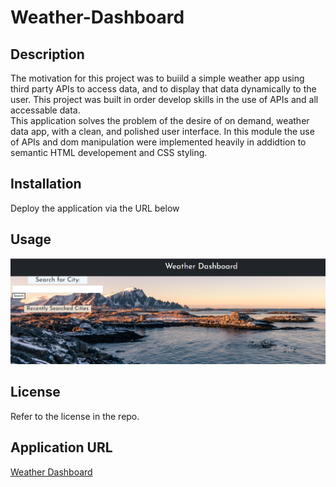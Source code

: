 # Weather-Dashboard

## Description

The motivation for this project was to buiild a simple weather app using third party APIs to access data, and to display that data dynamically to the user.
This project was built in order develop skills in the use of APIs and all accessable data.  
This application solves the problem of the desire of on demand, weather data app, with a clean, and polished user interface.
In this module the use of APIs and dom manipulation were implemented heavily in addidtion to semantic HTML developement and CSS styling.

## Installation

Deploy the application via the URL below

## Usage

![homepage](assets/Images/Screenshot%202022-11-13%20182133.png)

## License

Refer to the license in the repo.

## Application URL

[Weather Dashboard](https://)
